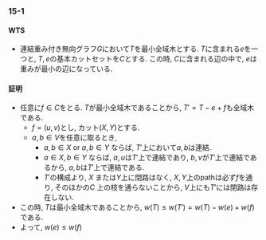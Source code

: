 ### 15-1
#### WTS
- 連結重み付き無向グラフ$G$において$T$を最小全域木とする. $T$に含まれる$e$を一つと, $T, e$の基本カットセットを$C$とする. この時, $C$に含まれる辺の中で, $e$は重みが最小の辺になっている.

#### 証明
- 任意に$f \in C$をとる. $T$が最小全域木であることから, $T' = T- e + f$も全域木である.
    - $f = (u, v)$とし, カット$(X, Y)$とする.
    - $a, b \in V$を任意に取るとき,
        -  $a, b \in X$ or $a, b \in Y$ ならば, $T'$上において$a, b$は連結.
        -  $a \in X, b \in Y$ ならば, $a, u$は$T'$上で連結であり,  $b, v$が$T'$上で連結であるから, $a, b$は$T'$上で連結である.
        - $T'$の構成より, $X$ または$Y$上に閉路はなく, $X, Y$上のpathは必ず$f$を通り, そのほかの$C$ 上の枝を通らないことから, $V$上にも$T'$には閉路は存在しない.
- この時, $T$は最小全域木であることから, $w(T) \leq w(T') = w(T) - w(e) + w(f)$である.
- よって, $w(e) \leq w(f)$


